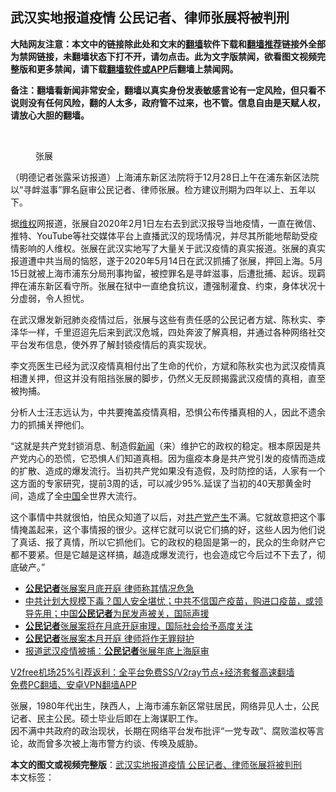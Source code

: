  <h2>武汉实地报道疫情 公民记者、律师张展将被判刑</h2> <p class="notice"><b>大陆网友注意：本文中的链接除此处和文末的<a href="https://github.com/bannedbook/fanqiang" >翻墙</a>软件下载和<a href="https://github.com/killgcd/justmysocks/blob/master/README.md">翻墙推荐</a>链接外全部为禁网链接，未翻墙状态下打不开，请勿点击。此为文字版禁闻，欲看图文视频完整版和更多禁闻，请下载<a href="https://github.com/bannedbook/fanqiang">翻墙软件或APP</a>后翻墙上禁闻网。</p><p>备注：翻墙看新闻非常安全，翻墙以真实身份发表敏感言论有一定风险，但只看不说则没有任何风险，翻的人太多，政府管不过来，也不管。信息自由是天赋人权，请放心大胆的翻墙。</b></p>  <div class="entry"> <br /> <figure><figcaption class="wp-caption-text">张展</figcaption></figure> <p>（明德记者张露采访报道）上海浦东新区法院将于12月28日上午在浦东新区法院以“寻衅滋事”罪名庭审公民记者、律师张展。检方建议刑期为四年以上、五年以下。</p> <p>据<span class='wp_keywordlink_affiliate'><a href="https://www.bannedbook.org/bnews/weiquan/" title="维权" target="_blank">维权</a></span>网报道，张展自2020年2月1日左右去到武汉报导当地疫情，一直在微信、推特、YouTube等社交媒体平台上直播武汉的现场情况，并尽其所能地帮助受疫情影响的人维权。张展在武汉实地写了大量关于武汉疫情的真实报道。张展的真实报道遭中共当局的恼怒，遂于2020年5月14日在武汉抓捕了张展，押回上海。5月15日就被上海市浦东分局刑事拘留，被控罪名是寻衅滋事，后遭批捕、起诉。现羁押在浦东新区看守所。张展在狱中一直绝食抗议，遭强制灌食、约束，身体状况十分虚弱，令人担忧。</p>  <p>在武汉爆发新冠肺炎疫情过后，张展与这些有责任感的公民记者方斌、陈秋实、李泽华一样，千里迢迢先后来到武汉危城，四处奔波了解真相，并通过各种网络社交平台发布信息，使外界了解封锁疫情后的真实现状。</p> <p>李文亮医生已经为武汉疫情真相付出了生命的代价，方斌和陈秋实也为武汉疫情真相遭关押，但这并没有阻挡张展的脚步，仍然义无反顾揭露武汉疫情的真相，直至被拘捕。</p>  <p>分析人士汪志远认为，中共要掩盖疫情真相，恐惧公布传播真相的人，因此不遗余力的抓捕关押他们。</p> <p>“这就是共产党封锁消息、制造假<span class='wp_keywordlink_affiliate'><a href="https://www.bannedbook.org/" title="新闻">新闻</a></span>（来）维护它的政权的稳定。根本原因是共产党内心的恐慌，它恐惧人们知道真相。因为瘟疫本身是共产党引发的疫情而造成的扩散、造成的爆发流行。当初共产党如果没有造假，及时防控的话，人家有一个这方面的专家研究，提前3周的话，可以减少95%.延误了当初的40天那黄金时间，造成了全<span class='wp_keywordlink_affiliate'><a href="https://www.bannedbook.org/" title="中国" target="_blank">中国</a></span>全世界大流行。</p>  <p>这个事情中共就很怕，怕民众知道了以后，对<span class='wp_keywordlink'><a href="https://www.bannedbook.org/forum11/topic275.html" title="禁片：评中国共产党是怎样起家的" target="_blank">共产党产生</a></span>不满。它就故意把这个事情掩盖起来，这个事情报的很少。这样它就可以说它们搞的好，这些人因为他们说了真话、报了真情，所以它抓他们。它的政权的稳固是第一的，民众的生命财产它都不要紧。但是它越是这样搞，越造成爆发流行，也会造成它今后过不下去了，彻底破产。”</p> <ul class='op-related-articles' title='相关阅读'> <li><a href='https://www.bannedbook.org/bnews/baitai/20201220/1451645.html' target='_blank'><b>公民记者</b>张展案月底开庭 律师称其情况危急</a></li> <li><a href='https://www.bannedbook.org/bnews/bannedvideo/20201219/1450779.html' target='_blank'>中共计划大规模下毒？国人安全堪忧；中共不信国产疫苗，购进口疫苗，或领导先用；中国<b>公民记者</b>为民发声被关，国际声援</a></li> <li><a href='https://www.bannedbook.org/bnews/headline/20201219/1450639.html' target='_blank'><b>公民记者</b>张展案将在月底开庭审理，国际社会给予高度关注</a></li> <li><a href='https://www.bannedbook.org/bnews/ssgc/20201219/1450581.html' target='_blank'><b>公民记者</b>张展案本月开庭 律师将作无罪辩护</a></li> <li><a href='https://www.bannedbook.org/bnews/headline/20201217/1449845.html' target='_blank'>报道武汉疫情被捕：<b>公民记者</b>张展年底上海庭审</a></li> </ul> <p class="texttj"> <a href="https://www.bannedbook.org/forum23/topic22702.html" target="_blank">V2free机场25%引荐返利：全平台免费SS/V2ray节点+经济套餐高速翻墙</a><br/> <a href="https://github.com/bannedbook/fanqiang/wiki/%E7%A6%81%E9%97%BB%E7%BD%91%E5%AE%89%E5%8D%93%E7%BF%BB%E5%A2%99%E6%96%B0%E9%97%BBAPP" target="_blank">免费PC翻墙、安卓VPN翻墙APP</a></p><p>张展，1980年代出生，陕西人，上海市浦东新区常驻居民，网络异见人士，公民记者、民主公民。硕士毕业后即在上海谋职工作。<br /> 因不满中共政府的政治现状，长期在网络平台发布批评“一党专政”、腐败滥权等言论，故而曾多次被上海市警方约谈、传唤及威胁。</p><a name='sharetosocial'></a>       <div><b>本文的图文或视频完整版</b>：<a href='https://www.bannedbook.org/bnews/comments/20201226/1455431.html'>武汉实地报道疫情 公民记者、律师张展将被判刑</a></div>  </div><!--END ENTRY--> <div class="postfooter"> <div>本文标签：</div>  </div><!--END POSTFOOTER--> 